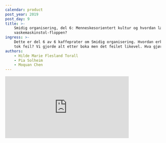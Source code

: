 ```yaml
---
calendar: product
post_year: 2019
post_day: 9
title: >-
    Smidig organisering, del 6: Menneskesorientert kultur og hvordan lære av
    vaskemaskinstol-floppen?
ingress: >-
    Dette er del 6 av 6 kaffeprater om Smidig organisering. Hvordan erkjenne at du
    tok feil? Vi gjorde alt etter boka men det feilet likevel. Hva gjør man da?
authors:
    - Hilde Marie Flesland Torall
    - Pia Solheim
    - Moquan Chen
---
```


<iframe src="https://anchor.fm/kaffeprathosbekk/embed" height="200px" width="400px" frameborder="0" scrolling="no"></iframe>
